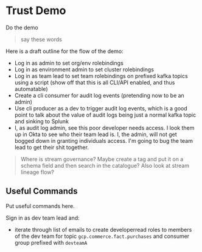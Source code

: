 # Trust Demo

Do the demo

> say these words

Here is a draft outline for the flow of the demo:
- Log in as admin to set org/env rolebindings
- Log in as environment admin to set cluster rolebindings
- Log in as team lead to set team rolebindings on prefixed kafka topics using a script (show off that this is all CLI/API enabled, and thus automatable)
- Create a cli consumer for audit log events (pretending now to be an admin)
- Use cli producer as a dev to trigger audit log events, which is a good point to talk about the value of audit logs being just a normal kafka topic and sinking to Splunk
- I, as audit log admin, see this poor developer needs access. I look them up in Okta to see who their team lead is. I, the admin, will not get bogged down in granting individuals access. I'm going to bug the team lead to get their shit together.

> Where is stream governance? Maybe create a tag and put it on a schema field and then search in the catalogue? Also look at stream lineage flow?

## Useful Commands

Put useful commands here.

Sign in as dev team lead and:
- iterate through list of emails to create developerread roles to members of the dev team for topic `gcp.commerce.fact.purchases` and consumer group prefixed with `devteamA`